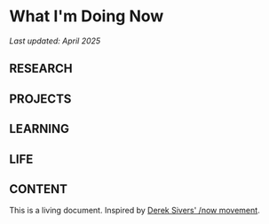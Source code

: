 # What I'm Doing Now

_Last updated: April 2025_

## RESEARCH



## PROJECTS



## LEARNING 



## LIFE



## CONTENT




This is a living document. Inspired by [Derek Sivers' /now movement](https://nownownow.com/about).

